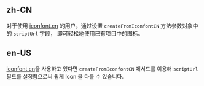 ## zh-CN

对于使用 [iconfont.cn](http://iconfont.cn/) 的用户，通过设置 `createFromIconfontCN` 方法参数对象中的 `scriptUrl` 字段， 即可轻松地使用已有项目中的图标。

## en-US

[iconfont.cn](http://iconfont.cn/)을 사용하고 있다면 `createFromIconfontCN` 메서드를 이용해 `scriptUrl` 필드를 설정함으로써 쉽게 Icon 을 다룰 수 있습니다.
